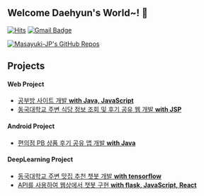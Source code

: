 ## Welcome Daehyun's World~! 👋

[![Hits](https://hits.seeyoufarm.com/api/count/incr/badge.svg?url=https%3A%2F%2Fgithub.com%2Fgjbae1212&count_bg=%23FFD5D5&title_bg=%23FF7575&icon=&icon_color=%23E7E7E7&title=VISIT&edge_flat=false)](https://hits.seeyoufarm.com)   [![Gmail Badge](https://img.shields.io/badge/Gmail-d14836?style=flat-square&logo=Gmail&logoColor=white&link=mailto:eogus0512@gmail.com)](mailto:eogus0512@gmail.com)
<!--
**eogus0512/eogus0512** is a ✨ _special_ ✨ repository because its `README.md` (this file) appears on your GitHub profile.

Here are some ideas to get you started:

- 🔭 I’m currently working on ...
- 🌱 I’m currently learning ...
- 👯 I’m looking to collaborate on ...
- 🤔 I’m looking for help with ...
- 💬 Ask me about ...
- 📫 How to reach me: ...
- 😄 Pronouns: ...
- ⚡ Fun fact: ...
-->
<a href="https://github.com/eogus012/eogus0512">
  <img align="center" src="https://github-readme-stats.vercel.app/api/top-langs/?username=Masayuki-JP&hide=c%2B%2B,c,html&title_color=6aa6f8&text_color=8a919a&icon_color=6aa6f8&bg_color=0e1116" alt="Masayuki-JP's GitHub Repos" />
</a>

## Projects
#### Web Project
  - [공부방 사이트 개발 **with Java, JavaScript**](https://github.com/eogus0512/Web_Project)
  - [동국대학교 주변 식당 정보 조회 및 후기 공유 웹 개발 **with JSP**](https://github.com/ddolI98/DGU_restaurant_WebProject)
#### Android Project
  - [편의점 PB 상품 후기 공유 앱 개발 **with Java**](https://github.com/CSID-DGU/2021-1-OSSP2-Barcode-8)
#### DeepLearning Project
  - [동국대학교 주변 맛집 추천 챗봇 개발 **with tensorflow**](https://github.com/eogus0512/Chatbot_DeepLearning) 
  - [API를 사용하여 웹상에서 챗봇 구현 **with flask, JavaScript, React**](https://github.com/eogus0512/Chatbot_Project) 
